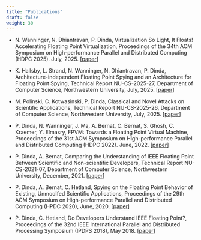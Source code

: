 ```yaml
---
title: "Publications"
draft: false
weight: 30
---
```




- N. Wanninger, N. Dhiantravan, P. Dinda,
  Virtualization So Light, It Floats! Accelerating Floating Point
  Virtualization, Proceedings of the 34th ACM Symposium on High-performance
  Parallel and Distributed Computing (HDPC 2025). July, 2025.  \[[paper](http://pdinda.org/Papers/hpdc25.pdf)\]

- K. Hallsby, L. Strand, N. Wanninger, N. Dhiantravan, P. Dinda,
Architecture-independent Floating Point Spying and an Architecture for
Floating Point Spying, Technical Report NU-CS-2025-27, Department of
Computer Science, Northwestern University, July, 2025.  \[[paper](http://pdinda.org/Papers/NU-CS-2025-27.pdf)\]

- M. Polinski, C. Kotwasinski, P. Dinda, Classical and Novel Attacks
on Scientific Applications</i>, Technical Report NU-CS-2025-26,
Department of Computer Science, Northwestern University, July, 2025.
\[[paper](http://pdinda.org/Papers/NU-CS-2025-26.pdf)\]

- P. Dinda, N. Wanninger, J. Ma, A. Bernat, C. Bernat, S. Ghosh,
  C. Kraemer, Y. Elmasry, FPVM: Towards a Floating Point Virtual
  Machine, Proceedings of the 31st ACM Symposium on High-performance
  Parallel and Distributed Computing (HDPC 2022). June, 2022.  \[[paper](http://pdinda.org/Papers/hpdc22.pdf)\]

- P. Dinda, A. Bernat, Comparing the Understanding of IEEE Floating
 Point Between Scientific and Non-scientific Developers, Technical
 Report NU-CS-2021-07, Department of Computer Science, Northwestern
 University, December, 2021. \[[paper](http://pdinda.org/Papers/NU-CS-2021-07.pdf)\]

- P. Dinda, A. Bernat, C. Hetland, Spying on the Floating Point Behavior of Existing, Unmodifed Scientific Applications, Proceedings of the 29th ACM Symposium on High-performance Parallel and Distributed Computing (HPDC 2020), June, 2020. \[[paper](http://pdinda.org/Papers/hpdc20.pdf)\]

- P. Dinda, C. Hetland, Do Developers Understand IEEE Floating Point?,
  Proceedings of the 32nd IEEE International Parallel and Distributed
  Processing Symposium (IPDPS 2018), May 2018.  \[[paper](http://pdinda.org/Papers/ipdps18.pdf)\]
